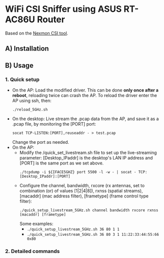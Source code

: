 # WiFi CSI Sniffer using ASUS RT-AC86U Router
Based on the [Nexmon CSI tool](https://github.com/nexmonster/nexmon_csi/tree/master).

## A) Installation


## B) Usage
### 1. Quick setup
- On the AP: Load the modified driver. This can be done **only once after a reboot**, reloading twice can crash the AP. To reload the driver enter the AP  using ssh, then:
  ```
  ./reload_5GHz.sh
     ```
- On the desktop: Live stream the .pcap data from the AP, and save it as a .pcap file, by monitoring the [PORT] port:
    ```
    socat TCP-LISTEN:[PORT],reuseaddr - > test.pcap
    ```
    Change the port as needed.
- On the AP:
  - Modify the /quick_set_livestream.sh file to set up the live-streaming parameter: [Desktop_IPaddr] is the desktop's LAN IP address and [PORT] is the same port as we set above.
    ```
    ./tcpdump -i ${IFACE5GHZ} port 5500 -l -w - | socat - TCP:[Desktop_IPaddr]:[PORT]
    ```
  - Configure the channel, bandwidth, rxcore (rx antennas, set to combination (or) of values [1|2|4|8]), rxnss (spatial streams), [macaddr] (mac address filter), [frametype] (frame control type filter):
    ```
    ./quick_setup_livestream_5GHz.sh channel bandwidth rxcore rxnss [macaddr] [frametype]
    ```
    Some examples:
    - ```./quick_setup_livestream_5GHz.sh 36 80 1 1```
    - ```./quick_setup_livestream_5GHz.sh 36 80 3 1 11:22:33:44:55:66 0x80```

### 2. Detailed commands



